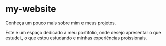# my-website
Conheça um pouco mais sobre mim e meus projetos.

Este é um espaço dedicado à meu portifólio, onde desejo apresentar o que estudei,, o que estou estudando e minhas experiências proissionais.
